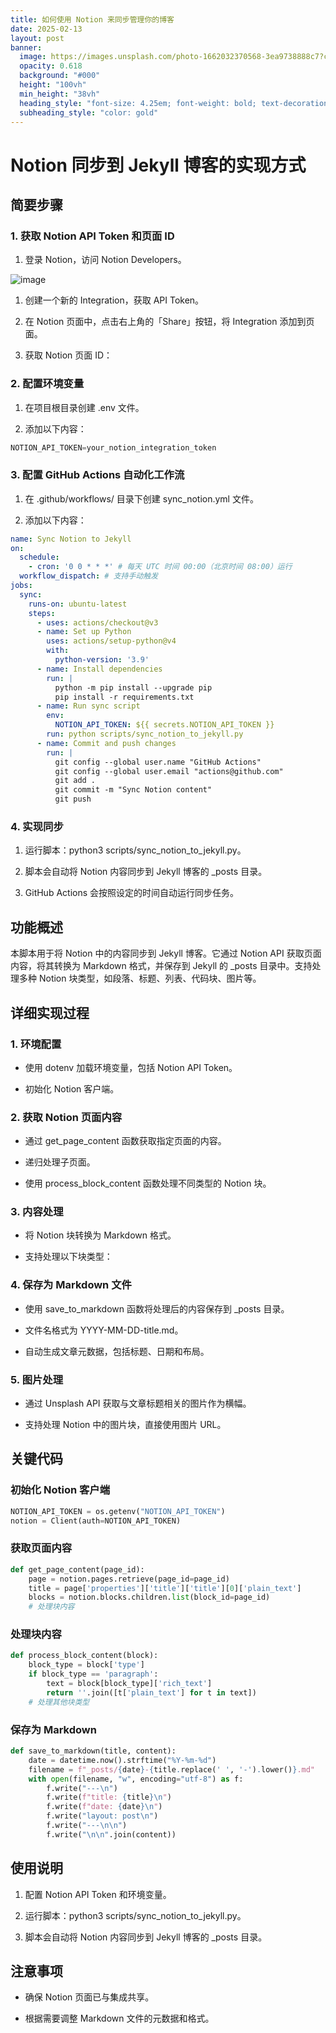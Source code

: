 ```yaml
---
title: 如何使用 Notion 来同步管理你的博客
date: 2025-02-13
layout: post
banner:
  image: https://images.unsplash.com/photo-1662032370568-3ea9738888c7?crop=entropy&cs=tinysrgb&fit=max&fm=jpg&ixid=M3w2OTIwMzJ8MHwxfHJhbmRvbXx8fHx8fHx8fDE3Mzk0NzEyMDV8&ixlib=rb-4.0.3&q=80&w=1080
  opacity: 0.618
  background: "#000"
  height: "100vh"
  min_height: "38vh"
  heading_style: "font-size: 4.25em; font-weight: bold; text-decoration: underline"
  subheading_style: "color: gold"
---
```


# Notion 同步到 Jekyll 博客的实现方式

## 简要步骤

### 1. 获取 Notion API Token 和页面 ID

1. 登录 Notion，访问 Notion Developers。

![image](https://prod-files-secure.s3.us-west-2.amazonaws.com/a7a0cc5a-89b9-4cda-8686-1fba0ca52f40/d19c1afe-dea5-4312-9333-786b0ba83054/image.png?X-Amz-Algorithm=AWS4-HMAC-SHA256&X-Amz-Content-Sha256=UNSIGNED-PAYLOAD&X-Amz-Credential=ASIAZI2LB466WEDGGF4K%2F20250213%2Fus-west-2%2Fs3%2Faws4_request&X-Amz-Date=20250213T182645Z&X-Amz-Expires=3600&X-Amz-Security-Token=IQoJb3JpZ2luX2VjEPL%2F%2F%2F%2F%2F%2F%2F%2F%2F%2FwEaCXVzLXdlc3QtMiJGMEQCIFqEygocXZMrusSEmwUjJcXyTu8KpIT%2Bbdps0x3NEQgxAiARwetoPdtGxuRNiAEcb6rIF4WMAdCUHU8XTlFDYtPYhSr%2FAwgbEAAaDDYzNzQyMzE4MzgwNSIMyxS0eiR%2F%2FEk%2FDqyHKtwDECKwYlCl9%2BL3RplRMHB%2B2KDGrHs99zzCmK%2F8tj0L9lmkFNOY%2Fd7neiIsKsPK48yrj3z%2BU9eokqX0lowqfyrM4%2BBtVDcFDKChYCmVaqDur6H%2FwplQAHKCaCc0GjGxQprSKMbmgxfma4YWzYHWkVrxMBf%2F61N3lZ5unTR4wiGEuVNbBw%2Fh3kHxUPCDKpU57NuCj2IPaIaHytHwqoQNLMwTh7vQcfvBe2lrGIh%2Fu416GGyQVecT2yJhhRGQBMnV00P5g4BmiqKBBXIdYa9ZO44%2BnaRhL03EBEF31kXKSH1%2BUj%2Fh%2Flc%2F3wdkMZlX5QOp7Vf%2Ff3TUq0tiNK%2BBWsSbh9iuJhTbdcRW%2FZhGycB%2FE57qcjtZhuhIgfykXUwWSn5qKhZQTHYCSS7nV4F5qSu5y9an%2F1dyrx50XnaAgRvISErlDcQ4sPAB9HC2%2BBIZnnuaK3R1m1UDX2KLANSSY5BlH7LF4kMBjEYFd2Nso9uumm5AWFGF%2BzqIBvkl%2Bfs7dYe%2FO3iq0nOG0G2AqQ1CYBGJPsStXfmhZ40P%2BfJ6u3LrfGul1r1goJ6cOeB08ibQz1edzvsBe6BQesKdVLTXtGFA0Hms5SgPa0hSbPtBAQ0T4zV8nAwoul1Iin0XVaRR%2Bbsw1N64vQY6pgGxgPH2HXRwxSdNpaPF94LsEuWWcE%2FrKn8aQeVU1KRa0E05AhUQaalhwQAp1Mdr13Q9s8wCpehH2c9Su0BnmT2rj1dS6yJz7wpuYSkTGysOhSuaku0oMvFDG86yXwYEIUGWsZzbUGk2NA50kEad7nnJV8HvvNEQlPlVXpVr5KHKvGE9QmVWi65x2B6zqdL2AOrh3ks%2B9Umt0j9rACyxDb3daQPMFg5A&X-Amz-Signature=74103d16dd4771ebb7e05e29de8d78f954821121fc88851f850c29569ad14373&X-Amz-SignedHeaders=host&x-id=GetObject)

1. 创建一个新的 Integration，获取 API Token。

1. 在 Notion 页面中，点击右上角的「Share」按钮，将 Integration 添加到页面。

1. 获取 Notion 页面 ID：


### 2. 配置环境变量

1. 在项目根目录创建 .env 文件。

1. 添加以下内容：

```javascript
NOTION_API_TOKEN=your_notion_integration_token
```

### 3. 配置 GitHub Actions 自动化工作流

1. 在 .github/workflows/ 目录下创建 sync_notion.yml 文件。

1. 添加以下内容：

```yaml
name: Sync Notion to Jekyll
on:
  schedule:
    - cron: '0 0 * * *' # 每天 UTC 时间 00:00（北京时间 08:00）运行
  workflow_dispatch: # 支持手动触发
jobs:
  sync:
    runs-on: ubuntu-latest
    steps:
      - uses: actions/checkout@v3
      - name: Set up Python
        uses: actions/setup-python@v4
        with:
          python-version: '3.9'
      - name: Install dependencies
        run: |
          python -m pip install --upgrade pip
          pip install -r requirements.txt
      - name: Run sync script
        env:
          NOTION_API_TOKEN: ${{ secrets.NOTION_API_TOKEN }}
        run: python scripts/sync_notion_to_jekyll.py
      - name: Commit and push changes
        run: |
          git config --global user.name "GitHub Actions"
          git config --global user.email "actions@github.com"
          git add .
          git commit -m "Sync Notion content"
          git push
```

### 4. 实现同步

1. 运行脚本：python3 scripts/sync_notion_to_jekyll.py。

1. 脚本会自动将 Notion 内容同步到 Jekyll 博客的 _posts 目录。

1. GitHub Actions 会按照设定的时间自动运行同步任务。

## 功能概述

本脚本用于将 Notion 中的内容同步到 Jekyll 博客。它通过 Notion API 获取页面内容，将其转换为 Markdown 格式，并保存到 Jekyll 的 _posts 目录中。支持处理多种 Notion 块类型，如段落、标题、列表、代码块、图片等。

## 详细实现过程

### 1. 环境配置

- 使用 dotenv 加载环境变量，包括 Notion API Token。

- 初始化 Notion 客户端。

### 2. 获取 Notion 页面内容

- 通过 get_page_content 函数获取指定页面的内容。

- 递归处理子页面。

- 使用 process_block_content 函数处理不同类型的 Notion 块。

### 3. 内容处理

- 将 Notion 块转换为 Markdown 格式。

- 支持处理以下块类型：


### 4. 保存为 Markdown 文件

- 使用 save_to_markdown 函数将处理后的内容保存到 _posts 目录。

- 文件名格式为 YYYY-MM-DD-title.md。

- 自动生成文章元数据，包括标题、日期和布局。

### 5. 图片处理

- 通过 Unsplash API 获取与文章标题相关的图片作为横幅。

- 支持处理 Notion 中的图片块，直接使用图片 URL。

## 关键代码

### 初始化 Notion 客户端

```python
NOTION_API_TOKEN = os.getenv("NOTION_API_TOKEN")
notion = Client(auth=NOTION_API_TOKEN)
```

### 获取页面内容

```python
def get_page_content(page_id):
    page = notion.pages.retrieve(page_id=page_id)
    title = page['properties']['title']['title'][0]['plain_text']
    blocks = notion.blocks.children.list(block_id=page_id)
    # 处理块内容
```

### 处理块内容

```python
def process_block_content(block):
    block_type = block['type']
    if block_type == 'paragraph':
        text = block[block_type]['rich_text']
        return ''.join([t['plain_text'] for t in text])
    # 处理其他块类型
```

### 保存为 Markdown

```python
def save_to_markdown(title, content):
    date = datetime.now().strftime("%Y-%m-%d")
    filename = f"_posts/{date}-{title.replace(' ', '-').lower()}.md"
    with open(filename, "w", encoding="utf-8") as f:
        f.write("---\n")
        f.write(f"title: {title}\n")
        f.write(f"date: {date}\n")
        f.write("layout: post\n")
        f.write("---\n\n")
        f.write("\n\n".join(content))
```

## 使用说明

1. 配置 Notion API Token 和环境变量。

1. 运行脚本：python3 scripts/sync_notion_to_jekyll.py。

1. 脚本会自动将 Notion 内容同步到 Jekyll 博客的 _posts 目录。

## 注意事项

- 确保 Notion 页面已与集成共享。

- 根据需要调整 Markdown 文件的元数据和格式。
